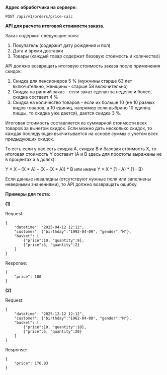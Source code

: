 **Адрес обработчика на сервере:**
```
POST /api/v1/orders/price-calc
```

**API для расчета итоговой стоимости заказа.**

Заказ содержит следующие поля:

1. Покупатель (содержит дату рождения и пол)
2. Дата и время доставки
3. Товары (каждый товар содержит базовую стоимость и количество)

API должно возвращать итоговую стоимость заказа после применения скидок:

1. Скидка для пенсионеров 5 % (мужчины старше 63 лет включительно, женщины - старше 58 включительно)
2. Скидка на ранний заказ - если заказ сделан за неделю и более, скидка составит 4 %
3. Скидка на количество товаров - если их больше 10 (не 10 разных видов товаров, а 10 единиц, например если выбрано 10 единиц пиццы, то скидка уже дается), дается скидка 3 %.

Итоговая стоимость составляется из суммарной стоимости всех товаров за 
вычетом скидок. Если можно дать несколько скидок,
то каждая последующая высчитывается на основе суммы с учетом всех 
предыдующих скидок.

То есть если у нас есть скидка А, скидка B и базовая стоимость X, то 
итоговая стоимость Y составит (A и B здесь для простоты выражены не в 
процентах а в долях):

Y = X - (X * A) - (X - (X * A)) * B
или иначе
Y = X * (1 - A) * (1 - B)

Если данные невалидны (отсутствуют нужные поля или заполнены неверными 
значениями), то API должно возвращать ошибку.

**Примеры для теста:**

**(1)**

Request:
```
{
    "datetime": "2025-04-12 12:12",
    "customer": {"birthday":"1992-04-09", "gender":"M"},
    "basket": [
        {"price":10, "quantity":9},
        {"price":5, "quantity":2}
    ]
}
```
Response:
```
{
    "price": 100
}
```

**(2)**

Request:
```
{
    "datetime": "2025-12-12 12:12",
    "customer": {"birthday":"1962-04-08", "gender":"M"},
    "basket": [
        {"price":10, "quantity":10},
        {"price":5, "quantity":20}
    ]
}
```
Response:
```
{
    "price": 176.93
}
```

